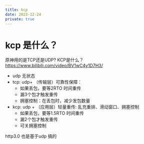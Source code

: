```yaml
---
title: kcp 
date: 2023-12-24
private: true
---
```

# kcp 是什么？ 
原神用的是TCP还是UDP? KCP是什么？ https://www.bilibili.com/video/BV1wC4y1D7H3/
- udp 无状态
- tcp: udp+ （传输层）可靠性保障：
    - 如果丢包，要等2RTO 时间重传
    - 漏3个包才触发重传
    - 拥塞控制：在丢包时，减少发包数量
- kcp: udp + （应用层）轻量重传: 乱充重排、滑动窗口、拥塞控制
    - 如果丢包，要等1.5RTO 时间重传
    - 漏2个包才触发重传
    - 可关拥塞控制

http3.0 也是基于udp 搞的